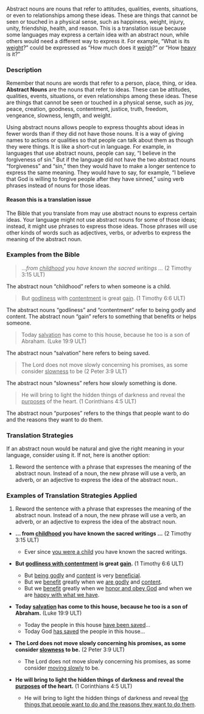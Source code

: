 
Abstract nouns are nouns that refer to attitudes, qualities, events, situations, or even to relationships among these ideas. These are things that cannot be seen or touched in a physical sense, such as happiness, weight, injury, unity, friendship, health, and reason. This is a translation issue because some languages may express a certain idea with an abstract noun, while others would need a different way to express it. For example, “What is its <u>weight</u>?” could be expressed as “How much does it <u>weigh</u>?” or “How <u>heavy</u> is it?”

### Description

Remember that nouns are words that refer to a person, place, thing, or idea. **Abstract Nouns** are the nouns that refer to ideas. These can be attitudes, qualities, events, situations, or even relationships among these ideas. These are things that cannot be seen or touched in a physical sense, such as joy, peace, creation, goodness, contentment, justice, truth, freedom, vengeance, slowness, length, and weight.

Using abstract nouns allows people to express thoughts about ideas in fewer words than if they did not have those nouns. It is a way of giving names to actions or qualities so that people can talk about them as though they were things. It is like a short-cut in language. For example, in languages that use abstract nouns, people can say, “I believe in the forgiveness of sin.” But if the language did not have the two abstract nouns “forgiveness” and “sin,” then they would have to make a longer sentence to express the same meaning. They would have to say, for example, “I believe that God is willing to forgive people after they have sinned,” using verb phrases instead of nouns for those ideas.

#### Reason this is a translation issue

The Bible that you translate from may use abstract nouns to express certain ideas. Your language might not use abstract nouns for some of those ideas; instead, it might use phrases to express those ideas. Those phrases will use other kinds of words such as adjectives, verbs, or adverbs to express the meaning of the abstract noun.

### Examples from the Bible

> ..._from <u>childhood</u> you have known the sacred writings ..._ (2 Timothy 3:15 ULT)

The abstract noun “childhood” refers to when someone is a child.

>But <u>godliness</u> with <u>contentment</u> is great <u>gain</u>. (1 Timothy 6:6 ULT)

The abstract nouns “godliness” and “contentment” refer to being godly and content.
The abstract noun “gain” refers to something that benefits or helps someone.

>Today <u>salvation</u> has come to this house, because he too is a son of Abraham. (Luke 19:9 ULT)

The abstract noun “salvation” here refers to being saved.

>The Lord does not move slowly concerning his promises, as some consider <u>slowness</u> to be (2 Peter 3:9 ULT)

The abstract noun “slowness” refers how slowly something is done.

>He will bring to light the hidden things of darkness and reveal the <u>purposes</u> of the heart. (1 Corinthians 4:5 ULT)

The abstract noun “purposes” refers to the things that people want to do and the reasons they want to do them.

### Translation Strategies

If an abstract noun would be natural and give the right meaning in your language, consider using it. If not, here is another option:

1. Reword the sentence with a phrase that expresses the meaning of the abstract noun. Instead of a noun, the new phrase will use a verb, an adverb, or an adjective to express the idea of the abstract noun..

### Examples of Translation Strategies Applied

1. Reword the sentence with a phrase that expresses the meaning of the abstract noun. Instead of a noun, the new phrase will use a verb, an adverb, or an adjective to express the idea of the abstract noun.

  * **... from <u>childhood</u>  you have known the sacred writings ...**  (2 Timothy 3:15 ULT)
      * Ever since <u>you were a child</u>  you have known the sacred writings.

  * **But <u>godliness with contentment</u> is great <u>gain</u>.**  (1 Timothy 6:6 ULT)
      * But <u>being godly</u> and <u>content</u>  is very <u>beneficial</u>.
      * But we <u>benefit</u> greatly when we <u>are godly</u> and <u>content</u>.
      * But we <u>benefit</u> greatly when we <u>honor and obey God</u> and when we are <u>happy with what we have</u>.

  * **Today <u>salvation</u> has come to this house, because he too is a son of Abraham.**  (Luke 19:9 ULT)
      * Today the people in this house <u>have been saved</u>…
      * Today God <u>has saved</u> the people in this house…

  * **The Lord does not move slowly concerning his promises, as some consider <u>slowness</u> to be.**  (2 Peter 3:9 ULT)
      * The Lord does not move slowly concerning his promises, as some consider <u>moving slowly</u> to be.

  * **He will bring to light the hidden things of darkness and reveal the <u>purposes</u> of the heart.**  (1 Corinthians 4:5 ULT)
      * He will bring to light the hidden things of darkness and reveal <u>the things that people want to do and the reasons they want to do them</u>.

